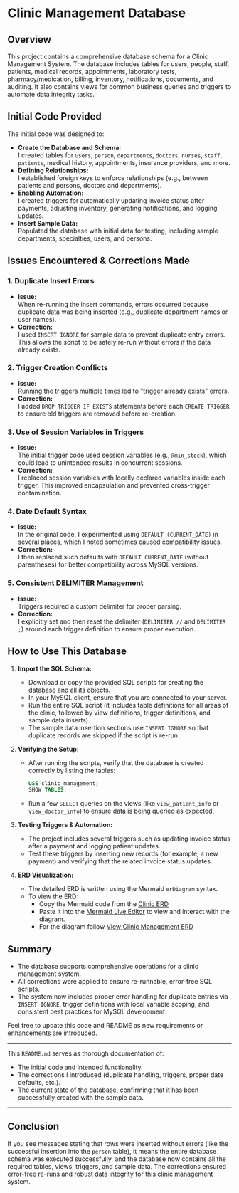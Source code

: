 # Clinic Management Database

## Overview
This project contains a comprehensive database schema for a Clinic Management System. The database includes tables for users, people, staff, patients, medical records, appointments, laboratory tests, pharmacy/medication, billing, inventory, notifications, documents, and auditing. It also contains views for common business queries and triggers to automate data integrity tasks.

## Initial Code Provided
The initial code was designed to:
- **Create the Database and Schema:**  
  I created tables for `users`, `person`, `departments`, `doctors`, `nurses`, `staff`, `patients`, medical history, appointments, insurance providers, and more.  
- **Defining Relationships:**  
  I established foreign keys to enforce relationships (e.g., between patients and persons, doctors and departments).
- **Enabling Automation:**  
  I created triggers for automatically updating invoice status after payments, adjusting inventory, generating notifications, and logging updates.
- **Insert Sample Data:**  
  Populated the database with initial data for testing, including sample departments, specialties, users, and persons.

## Issues Encountered & Corrections Made

### 1. Duplicate Insert Errors
- **Issue:**  
  When re-running the insert commands, errors occurred because duplicate data was being inserted (e.g., duplicate department names or user names).
- **Correction:**  
  I used `INSERT IGNORE` for sample data to prevent duplicate entry errors. This allows the script to be safely re-run without errors if the data already exists.

### 2. Trigger Creation Conflicts
- **Issue:**  
  Running the triggers multiple times led to "trigger already exists" errors.
- **Correction:**  
  I added `DROP TRIGGER IF EXISTS` statements before each `CREATE TRIGGER` to ensure old triggers are removed before re-creation.

### 3. Use of Session Variables in Triggers
- **Issue:**  
  The initial trigger code used session variables (e.g., `@min_stock`), which could lead to unintended results in concurrent sessions.
- **Correction:**  
  I replaced session variables with locally declared variables inside each trigger. This improved encapsulation and prevented cross-trigger contamination.

### 4. Date Default Syntax
- **Issue:**  
  In the original code, I experimented using `DEFAULT (CURRENT_DATE)` in several places, which I noted sometimes caused compatibility issues.
- **Correction:**  
  I then replaced such defaults with `DEFAULT CURRENT_DATE` (without parentheses) for better compatibility across MySQL versions.

### 5. Consistent DELIMITER Management
- **Issue:**  
  Triggers required a custom delimiter for proper parsing.
- **Correction:**  
  I explicitly set and then reset the delimiter (`DELIMITER //` and `DELIMITER ;`) around each trigger definition to ensure proper execution.

## How to Use This Database

1. **Import the SQL Schema:**
   - Download or copy the provided SQL scripts for creating the database and all its objects.
   - In your MySQL client, ensure that you are connected to your server.
   - Run the entire SQL script (it includes table definitions for all areas of the clinic, followed by view definitions, trigger definitions, and sample data inserts).
   - The sample data insertion sections use `INSERT IGNORE` so that duplicate records are skipped if the script is re-run.

2. **Verifying the Setup:**
   - After running the scripts, verify that the database is created correctly by listing the tables:
     ```sql
     USE clinic_management;
     SHOW TABLES;
     ```
   - Run a few `SELECT` queries on the views (like `view_patient_info` or `view_doctor_info`) to ensure data is being queried as expected.

3. **Testing Triggers & Automation:**
   - The project includes several triggers such as updating invoice status after a payment and logging patient updates.
   - Test these triggers by inserting new records (for example, a new payment) and verifying that the related invoice status updates.

4. **ERD Visualization:**
   - The detailed ERD is written using the Mermaid `erDiagram` syntax.  
   - To view the ERD:
     - Copy the Mermaid code from the [Clinic ERD](clinic_erd.mmd)
     - Paste it into the [Mermaid Live Editor](https://mermaid.live/) to view and interact with the diagram.
     - For the diagram follow [View Clinic Management ERD](Clinic-mngmt-ERD.png)




## Summary
- The database supports comprehensive operations for a clinic management system.
- All corrections were applied to ensure re-runnable, error-free SQL scripts.
- The system now includes proper error handling for duplicate entries via `INSERT IGNORE`, trigger definitions with local variable scoping, and consistent best practices for MySQL development.

Feel free to update this code and README as new requirements or enhancements are introduced.

---

This `README.md` serves as thorough documentation of:
- The initial code and intended functionality.
- The corrections I introduced (duplicate handling, triggers, proper date defaults, etc.).
- The current state of the database, confirming that it has been successfully created with the sample data.

---

## Conclusion

If you see messages stating that rows were inserted without errors (like the successful insertion into the `person` table), it means the entire database schema was executed successfully, and the database now contains all the required tables, views, triggers, and sample data. The corrections ensured error-free re-runs and robust data integrity for this clinic management system.


